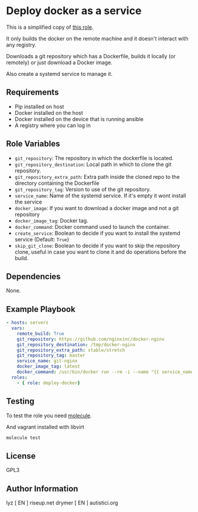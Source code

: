 Deploy docker as a service
==========================

This is a simplified copy of [this
role](https://git.digitales.cslabrecha.org/ansible-roles/deploy-docker).

It only builds the docker on the remote machine and it doesn't interact with any
registry.

Downloads a git repository which has a Dockerfile, builds it locally (or
remotely) or just download a Docker image.

Also create a systemd service to manage it.

Requirements
------------

* Pip installed on host
* Docker installed on the host
* Docker installed on the device that is running ansible
* A registry where you can log in

Role Variables
--------------

* `git_repository`: The repository in which the dockerfile is located.
* `git_repository_destination`: Local path in which to clone the git repository.
* `git_repository_extra_path`: Extra path inside the cloned repo to the
  directory containing the Dockerfile
* `git_repository_tag`: Version to use of the git repository.
* `service_name`: Name of the systemd service. If it's empty it wont install the
  service
* `docker_image`: If you want to download a docker image and not a git repository
* `docker_image_tag`: Docker tag.
* `docker_command`: Docker command used to launch the container.
* `create_service`: Boolean to decide if you want to install the systemd service
  (Default: `True`)
* `skip_git_clone`: Boolean to decide if you want to skip the repository clone,
  useful in case you want to clone it and do operations before the build.

Dependencies
------------

None.

Example Playbook
----------------

```yaml
- hosts: servers
  vars:
    remote_build: True
    git_repository: https://github.com/nginxinc/docker-nginx
    git_repository_destination: /tmp/docker-nginx
    git_repository_extra_path: stable/stretch
    git_repository_tag: master
    service_name: git-nginx
    docker_image_tag: latest
    docker_command: /usr/bin/docker run --rm -i --name "{{ service_name }}" -p 8081:80 "{{ docker_registry_read }}/{{ service_name }}"
  roles:
    - { role: deploy-docker}
```

Testing
-------

To test the role you need [molecule](http://molecule.readthedocs.io/en/latest/).

And vagrant installed with libvirt

```bash
molecule test
```

License
-------

GPL3

Author Information
------------------

lyz [ EN ] riseup.net
drymer [ EN ] autistici.org
